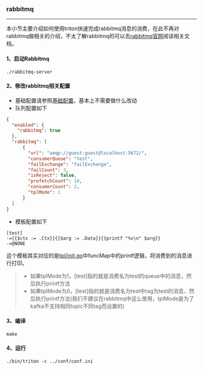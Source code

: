 ### rabbitmq
-----

本小节主要介绍如何使用triton快速完成rabbitmq消息的消费，在此不再对rabbitmq做相关的介绍，不太了解rabbitmq的可以去[rabbitmq官网](https://www.rabbitmq.com/)阅读相关文档。

#### 1、启动Rabbitmq
```shell
./rabbitmq-server
```
#### 2、修改rabbitmq相关配置
* 基础配置请参照[基础配置](../config/base.md)，基本上不需要做什么改动
* 队列配置如下
```json
{
  "enabled": {
    "rabbitmq": true
  },
  "rabbitmq": [
      {
        "url": "amqp://guest:guest@localhost:5672/",
        "consumerQueue": "test",
        "failExchange": "failExchange",
        "failCount": 3,
        "isReject": false,
        "prefetchCount": 10,
        "consumerCount": 2,
        "tplMode": 1
      }
  ]
}
```
* 模板配置如下
```shell
[test]
-={{$ctx := .Ctx}}{{$arg := .Data}}{{printf "%v\n" $arg}}
-=@NONE
```
这个模板其实对应的是[tpl/init.go](https://github.com/tal-tech/triton/blob/master/tpl/init.go)中funcMap中的printf逻辑，将消费到的消息进行打印。
>* 如果tplMode为1，[test]指的就是消费名为test的queue中的消息，然后执行printf方法
>* 如果tplMode为0，[test]指的就是消费名为test中tag为test的消息，然后执行printf方法(我们不建议在rabbitmq中这么使用，tplMode是为了kafka不支持相同topic不同tag而设置的)
#### 3、编译
```shell
make
```
#### 4、运行
```shell
./bin/triton -c ../conf/conf.ini
```